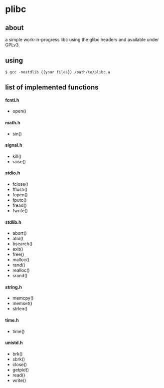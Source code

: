 # plibc
## about
a simple work-in-progress libc using the glibc headers and available
under GPLv3.

## using
`$ gcc -nostdlib {{your files}} /path/to/plibc.a`

## list of implemented functions

#### fcntl.h
- open()

#### math.h
- sin()

#### signal.h
- kill()
- raise()

#### stdio.h
- fclose()
- fflush()
- fopen()
- fputc()
- fread()
- fwrite()

#### stdlib.h
- abort()
- atoi()
- bsearch()
- exit()
- free()
- malloc()
- rand()
- realloc()
- srand()


#### string.h
- memcpy()
- memset()
- strlen()

#### time.h
- time()

#### unistd.h
- brk()
- sbrk()
- close()
- getpid()
- read()
- write()
